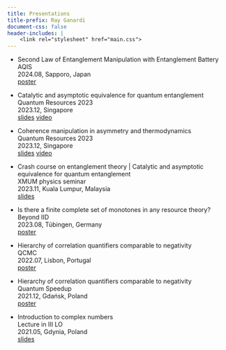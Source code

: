 ```yaml
---
title: Presentations
title-prefix: Ray Ganardi
document-css: false
header-includes: |
    <link rel="stylesheet" href="main.css">
---
```


* Second Law of Entanglement Manipulation with Entanglement Battery \
AQIS \
2024.08, Sapporo, Japan \
[poster](assets/202408-aqis.pdf)

* Catalytic and asymptotic equivalence for quantum entanglement \
Quantum Resources 2023 \
2023.12, Singapore \
[slides](assets/202312-singapore-entanglement.pdf)
[video](https://www.youtube.com/watch?v=nIVUf_VQT3M&pp=ygUicXVhbnR1bSByZXNvdXJjZXMgMjAyMyByYXkgZ2FuYXJkaQ%3D%3D)

* Coherence manipulation in asymmetry and thermodynamics \
Quantum Resources 2023 \
2023.12, Singapore \
[slides](assets/202312-singapore-asymmetry.pdf)
[video](https://www.youtube.com/watch?v=TABXnkl7iLI&pp=ygUicXVhbnR1bSByZXNvdXJjZXMgMjAyMyByYXkgZ2FuYXJkaQ%3D%3D)

* Crash course on entanglement theory | Catalytic and asymptotic equivalence for quantum entanglement \
XMUM physics seminar \
2023.11, Kuala Lumpur, Malaysia \
[slides](assets/202311-kuala_lumpur.pdf)

* Is there a finite complete set of monotones in any resource theory? \
Beyond IID \
2023.08, Tübingen, Germany \
[poster](assets/202308-beyondiid.pdf)

* Hierarchy of correlation quantifiers comparable to negativity \
QCMC \
2022.07, Lisbon, Portugal \
[poster](assets/202207-qcmc.pdf)

* Hierarchy of correlation quantifiers comparable to negativity \
Quantum Speedup \
2021.12, Gdańsk, Poland \
[poster](assets/202112-speedup.pdf)

* Introduction to complex numbers \
Lecture in III LO \
2021.05, Gdynia, Poland \
[slides](assets/202105-lo3.pdf)
